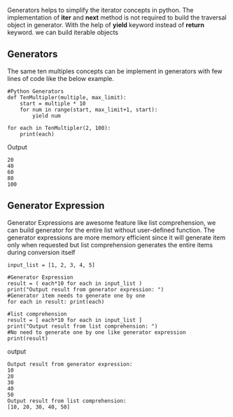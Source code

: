 Generators helps to simplify the iterator concepts in python. The implementation of **iter** and **next** method is not required to build the traversal object in generator. With the help of **yield** keyword instead of **return** keyword. we can build iterable objects

## **Generators**
The same ten multiples concepts can be implement in generators with few lines of code like the below example.

    #Python Generators
    def TenMultipler(multiple, max_limit):
        start = multiple * 10
        for num in range(start, max_limit+1, start):
            yield num

    for each in TenMultipler(2, 100):
        print(each)

 Output

    20
    40
    60
    80
    100

## **Generator Expression**
Generator Expressions are awesome feature like list comprehension, we can build generator for the entire list without user-defined function. The generator expressions are more memory efficient since it will generate item only when requested but list comprehension generates the entire items during conversion itself

    input_list = [1, 2, 3, 4, 5]

    #Generator Expression
    result = ( each*10 for each in input_list )
    print("Output result from generator expression: ")
    #Generator item needs to generate one by one
    for each in result: print(each)

    #list comprehension
    result = [ each*10 for each in input_list ]
    print("Output result from list comprehension: ")
    #No need to generate one by one like generator expression
    print(result)

 output

    Output result from generator expression: 
    10
    20
    30
    40
    50
    Output result from list comprehension: 
    [10, 20, 30, 40, 50]
